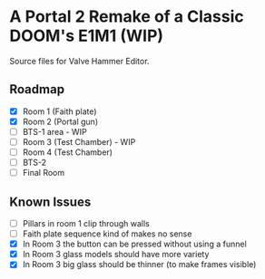 # A Portal 2 Remake of a Classic DOOM's E1M1 (WIP)

Source files for Valve Hammer Editor.

## Roadmap
- [x] Room 1 (Faith plate)
- [x] Room 2 (Portal gun)
- [ ] BTS-1 area - WIP
- [ ] Room 3 (Test Chamber) - WIP
- [ ] Room 4 (Test Chamber)
- [ ] BTS-2
- [ ] Final Room

## Known Issues
- [ ] Pillars in room 1 clip through walls
- [ ] Faith plate sequence kind of makes no sense
- [x] In Room 3 the button can be pressed without using a funnel
- [x] In Room 3 glass models should have more variety
- [x] In Room 3 big glass should be thinner (to make frames visible)
